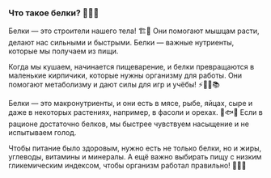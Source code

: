 ### Что такое белки? 🍗🥚🧀

Белки — это строители нашего тела! 🏗️💪 Они помогают мышцам расти, делают нас сильными и быстрыми. Белки — важные нутриенты, которые мы получаем из пищи.

Когда мы кушаем, начинается пищеварение, и белки превращаются в маленькие кирпичики, которые нужны организму для работы. Они помогают метаболизму и дают силы для игр и учёбы! ⚡🏃‍♂️📚

Белки — это макронутриенты, и они есть в мясе, рыбе, яйцах, сыре и даже в некоторых растениях, например, в фасоли и орехах. 🍖🐟🥜 Если в рационе достаточно белков, мы быстрее чувствуем насыщение и не испытываем голод.

Чтобы питание было здоровым, нужно есть не только белки, но и жиры, углеводы, витамины и минералы. А ещё важно выбирать пищу с низким гликемическим индексом, чтобы организм работал правильно! 🍏🥦🍚
